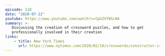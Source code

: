 ```yaml
---
episode: 118
date: "2020-07-22"
youtube: https://www.youtube.com/watch?v=tpUZVfWSc0A
summary: >-
   Discussing the creation of crossword puzzles, and how to get
   professionally involved in their creation
links:
    - title: New York Times
      url: https://www.nytimes.com/2020/02/19/crosswords/constructor-crossword-puzzles-trudeau.html
---
```

